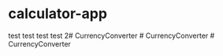 # calculator-app
test test test
test 2#   C u r r e n c y C o n v e r t e r  
 #   C u r r e n c y C o n v e r t e r  
 #   C u r r e n c y C o n v e r t e r  
 